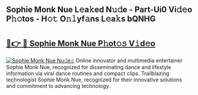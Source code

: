 ## Sophie Monk Nue L𝚎a𝚔ed N𝚞𝚍e - Part-Ui0 Vi𝚍𝚎o P𝚑𝚘tos - H𝚘𝚝 O𝚗𝚕yf𝚊ns L𝚎a𝚔s bQNHG

# <h2><a href="http://kf70ttv.oniu.top/?m=Sophie+Monk+Nue">🔗👉 🔴 Sophie Monk Nue P𝚑ot𝚘𝚜 V𝚒d𝚎o</a></h2>

[![Sophie Monk Nue Nu𝚍e𝚜](https://i.imgur.com/0qMVB7G.gif)](http://kf70ttv.oniu.top/?m=Sophie+Monk+Nue)
Online innovator and multimedia entertainer Sophie Monk Nue, recognized for disseminating dance and lifestyle information via viral dance routines and compact clips. Trailblazing technologist Sophie Monk Nue, recognized for their innovative solutions and commitment to advancing technology.  
